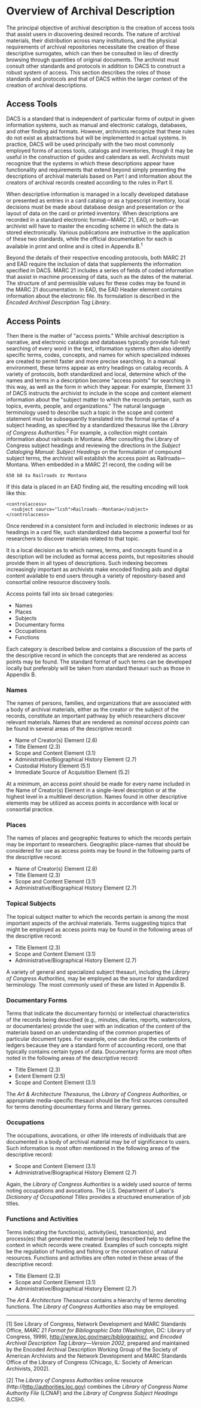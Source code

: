 # Overview of Archival Description

The principal objective of archival description is the creation of access tools that assist users in discovering desired records. The nature of archival materials, their distribution across many institutions, and the physical requirements of archival repositories necessitate the creation of these descriptive surrogates, which can then be consulted in lieu of directly browsing through quantities of original documents. The archivist must consult other standards and protocols in addition to DACS to construct a robust system of access. This section describes the roles of those standards and protocols and that of DACS within the larger context of the creation of archival descriptions.

## Access Tools

DACS is a standard that is independent of particular forms of output in given information systems, such as manual and electronic catalogs, databases, and other finding aid formats. However, archivists recognize that these rules do not exist as abstractions but will be implemented in actual systems. In practice, DACS will be used principally with the two most commonly employed forms of access tools, catalogs and inventories, though it may be useful in the construction of guides and calendars as well. Archivists must recognize that the systems in which these descriptions appear have functionality and requirements that extend beyond simply presenting the descriptions of archival materials based on Part I and information about the creators of archival records created according to the rules in Part II.

When descriptive information is managed in a locally developed database or presented as entries in a card catalog or as a typescript inventory, local decisions must be made about database design and presentation or the layout of data on the card or printed inventory. When descriptions are recorded in a standard electronic format—MARC 21, EAD, or both—an archivist will have to master the encoding scheme in which the data is stored electronically. Various publications are instructive in the application of these two standards, while the official documentation for each is available in print and online and is cited in Appendix B.<sup>1</sup>

Beyond the details of their respective encoding protocols, both MARC 21 and EAD require the inclusion of data that supplements the information specified in DACS. MARC 21 includes a series of fields of coded information that assist in machine processing of data, such as the dates of the material. The structure of and permissible values for these codes may be found in the MARC 21 documentation. In EAD, the EAD Header element contains information about the electronic file. Its formulation is described in the _Encoded Archival Description Tag Library_.

## Access Points

Then there is the matter of "access points." While archival description is narrative, and electronic catalogs and databases typically provide full-text searching of every word in the text, information systems often also identify specific terms, codes, concepts, and names for which specialized indexes are created to permit faster and more precise searching. In a manual environment, these terms appear as entry headings on catalog records. A variety of protocols, both standardized and local, determine which of the names and terms in a description become "access points" for searching in this way, as well as the form in which they appear. For example, Element 3.1 of DACS instructs the archivist to include in the scope and content element information about the "subject matter to which the records pertain, such as topics, events, people, and organizations." The natural language terminology used to describe such a topic in the scope and content statement must be subsequently translated into the formal syntax of a subject heading, as specified by a standardized thesaurus like the _Library of Congress Authorities_.<sup>2</sup> For example, a collection might contain information about railroads in Montana. After consulting the Library of Congress subject headings and reviewing the directions in the _Subject Cataloging Manual: Subject Headings_ on the formulation of compound subject terms, the archivist will establish the access point as Railroads—Montana. When embedded in a MARC 21 record, the coding will be

    650 b0 ‡a Railroads ‡z Montana

If this data is placed in an EAD finding aid, the resulting encoding will look like this:

    <controlaccess>
      <subject source="lcsh">Railroads--Montana</subject>
    </controlaccess>

Once rendered in a consistent form and included in electronic indexes or as headings in a card file, such standardized data become a powerful tool for researchers to discover materials related to that topic.

It is a local decision as to which names, terms, and concepts found in a description will be included as formal access points, but repositories should provide them in all types of descriptions. Such indexing becomes increasingly important as archivists make encoded finding aids and digital content available to end users through a variety of repository-based and consortial online resource discovery tools.

Access points fall into six broad categories:

*   Names
*   Places
*   Subjects
*   Documentary forms
*   Occupations
*   Functions

Each category is described below and contains a discussion of the parts of the descriptive record in which the concepts that are rendered as access points may be found. The standard format of such terms can be developed locally but preferably will be taken from standard thesauri such as those in Appendix B.

### Names

The names of persons, families, and organizations that are associated with a body of archival materials, either as the creator or the subject of the records, constitute an important pathway by which researchers discover relevant materials. Names that are rendered as _nominal access points_ can be found in several areas of the descriptive record:

*   Name of Creator(s) Element (2.6)
*   Title Element (2.3)
*   Scope and Content Element (3.1)
*   Administrative/Biographical History Element (2.7)
*   Custodial History Element (5.1)
*   Immediate Source of Acquisition Element (5.2)

At a minimum, an access point should be made for every name included in the Name of Creator(s) Element in a single-level description or at the highest level in a multilevel description. Names found in other descriptive elements may be utilized as access points in accordance with local or consortial practice.

### Places

The names of places and geographic features to which the records pertain may be important to researchers. Geographic place-names that should be considered for use as access points may be found in the following parts of the descriptive record:

*   Name of Creator(s) Element (2.6)
*   Title Element (2.3)
*   Scope and Content Element (3.1)
*   Administrative/Biographical History Element (2.7)

### Topical Subjects

The topical subject matter to which the records pertain is among the most important aspects of the archival materials. Terms suggesting topics that might be employed as access points may be found in the following areas of the descriptive record:

*   Title Element (2.3)
*   Scope and Content Element (3.1)
*   Administrative/Biographical History Element (2.7)

A variety of general and specialized subject thesauri, including the _Library of Congress Authorities,_ may be employed as the source for standardized terminology. The most commonly used of these are listed in Appendix B.

### Documentary Forms

Terms that indicate the documentary form(s) or intellectual characteristics of the records being described (e.g., minutes, diaries, reports, watercolors, or documentaries) provide the user with an indication of the content of the materials based on an understanding of the common properties of particular document types. For example, one can deduce the contents of ledgers because they are a standard form of accounting record, one that typically contains certain types of data. Documentary forms are most often noted in the following areas of the descriptive record:

*   Title Element (2.3)
*   Extent Element (2.5)
*   Scope and Content Element (3.1)

The _Art & Architecture Thesaurus_, the _Library of Congress Authorities_, or appropriate media-specific thesauri should be the first sources consulted for terms denoting documentary forms and literary genres.

### Occupations

The occupations, avocations, or other life interests of individuals that are documented in a body of archival material may be of significance to users. Such information is most often mentioned in the following areas of the descriptive record:

*   Scope and Content Element (3.1)
*   Administrative/Biographical History Element (2.7)

Again, the _Library of Congress Authorities_ is a widely used source of terms noting occupations and avocations. The U.S. Department of Labor's _Dictionary of Occupational Titles_ provides a structured enumeration of job titles.

### Functions and Activities

Terms indicating the function(s), activity(ies), transaction(s), and process(es) that generated the material being described help to define the context in which records were created. Examples of such concepts might be the regulation of hunting and fishing or the conservation of natural resources. Functions and activities are often noted in these areas of the descriptive record:

*   Title Element (2.3)
*   Scope and Content Element (3.1)
*   Administrative/Biographical History Element (2.7)

The _Art & Architecture Thesaurus_ contains a hierarchy of terms denoting functions. The _Library of Congress Authorities_ also may be employed.

* * *

[1] See Library of Congress, Network Development and MARC Standards Office, _MARC 21 Format for Bibliographic Data_ (Washington, DC: Library of Congress, 1999), http://www.loc.gov/marc/bibliographic/, and _Encoded Archival Description Tag Library—Version 2002_, prepared and maintained by the Encoded Archival Description Working Group of the Society of American Archivists and the Network Development and MARC Standards Office of the Library of Congress (Chicago, IL: Society of American Archivists, 2002).

[2] The _Library of Congress Authorities_ online resource (http://http://authorities.loc.gov) combines the _Library of Congress Name Authority File_ (LCNAF) and the _Library of Congress Subject Headings_ (LCSH).

